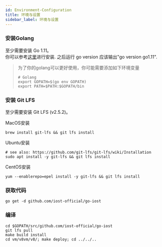```yaml
---
id: Environment-Configuration
title: 环境与设置
sidebar_label: 环境与设置
---
```


### 安装Golang
至少需要安装 Go 1.11。   
你可以参考[这里](https://golang.org/doc/install)进行安装. 之后运行
go version
应该输出"go version go1.11".

> 为了你的golang可以更好使用，你可能需要添加如下环境变量
> ```
> # Golang
> export GOPATH=$(go env GOPATH)
> export PATH=$PATH:$GOPATH/bin
> ```

### 安装 Git LFS
至少需要安装 Git LFS (v2.5.2)。

MacOS安装
```
brew install git-lfs && git lfs install
```

Ubuntu安装
```
# see also: https://github.com/git-lfs/git-lfs/wiki/Installation
sudo apt install -y git-lfs && git lfs install
```

CentOS安装
```
yum --enablerepo=epel install -y git-lfs && git lfs install
```

### 获取代码

```
go get -d github.com/iost-official/go-iost
```

### 编译
```
cd $GOPATH/src/github.com/iost-official/go-iost
git lfs pull
make build install
cd vm/v8vm/v8/; make deploy; cd ../../..
```
